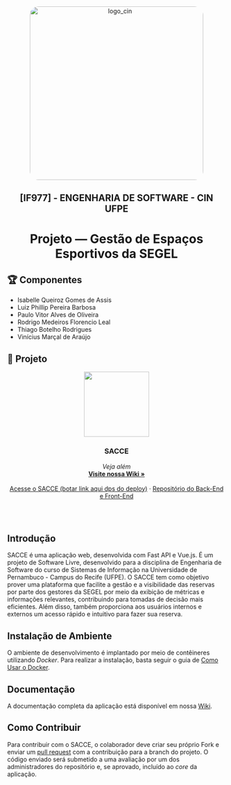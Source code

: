 <div align="center">
  <img src="https://portal.cin.ufpe.br/wp-content/uploads/2020/07/Horizontal-Vermelho-Logotipo-CIn-UFPE.png" alt="logo_cin" width="400" height="auto" style="border-radius:20px;" />
  <h2>
    [IF977] - ENGENHARIA DE SOFTWARE - CIN UFPE
  </h2>
  <h1>
    Projeto — Gestão de Espaços Esportivos da SEGEL
  </h1> 
</div>

## :trophy: Componentes
- Isabelle Queiroz Gomes de Assis
- Luiz Phillip Pereira Barbosa
- Paulo Vitor Alves de Oliveira
- Rodrigo Medeiros Florencio Leal
- Thiago Botelho Rodrigues
- Vinícius Marçal de Araújo


## :pencil: Projeto
<p align="center">
  <a href="https://github.com/isabelleqga/ESprojetoSEGEL/wiki">
    <img src="https://user-images.githubusercontent.com/52607671/233801776-1436e17f-e3c3-4fe4-9c71-896af5425f19.png" width=150 height=150>
  </a>

  <h3 align="center">SACCE</h3>

  <p align="center">
    <i>Veja além</i>
    <br>
    <a href="https://github.com/isabelleqga/ESprojetoSEGEL/wiki"><strong>Visite nossa Wiki &raquo;</strong></a>
    <br>
    <br>
    <a href="http://falko.solutions">Acesse o SACCE (botar link aqui dps do deploy)</a>
    &middot;
    <a href="https://github.com/isabelleqga/ESprojetoSEGEL/tree/main/Application">Repositório do Back-End e Front-End</a>
  </p>
</p>

<br></br>

## Introdução

SACCE é uma aplicação web, desenvolvida com Fast API e Vue.js. É um projeto de Software Livre, desenvolvido para a disciplina de Engenharia de Software do curso de Sistemas de Informação na Universidade de Pernambuco - Campus do Recife (UFPE).
O SACCE tem como objetivo prover uma plataforma que facilite a gestão e a visibilidade das reservas por parte dos gestores da SEGEL por meio da exibição de métricas e informações relevantes, contribuindo para tomadas de decisão mais eficientes. Além disso, também proporciona aos usuários internos e externos um acesso rápido e intuitivo para fazer sua reserva.

## Instalação de Ambiente

O ambiente de desenvolvimento é implantado por meio de contêineres utilizando _Docker_. Para realizar a instalação, basta seguir o guia de [Como Usar o Docker](https://github.com/fga-gpp-mds/Falko-2017.2-BackEnd/wiki/Como-Usar-o-Docker).

## Documentação

A documentação completa da aplicação está disponível em nossa [Wiki](https://github.com/isabelleqga/ESprojetoSEGEL/wiki).

## Como Contribuir

Para contribuir com o SACCE, o colaborador deve criar seu próprio Fork e enviar um [pull request](https://github.com/isabelleqga/ESprojetoSEGEL/pulls) com a contribuição para a branch do projeto.
O código enviado será submetido a uma avaliação por um dos administradores do repositório e, se aprovado, incluído ao _core_ da aplicação.
